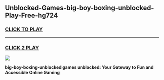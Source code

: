 
## Unblocked-Games-big-boy-boxing-unblocked-Play-Free-hg724
<h3>
<a href="https://premium76.site?title=big-boy-boxing-unblocked&ref=18A1">CLICK TO PLAY</a></h3>
<hr>

<h3>
<a href="https://premium76.site?title=big-boy-boxing-unblocked&ref=18A1">CLICK 2 PLAY</a>
  
</h3>

<a href="https://premium76.site?title=big-boy-boxing-unblocked&ref=18A1"><img src="https://clearcache.store/games.png"></a>


**big-boy-boxing-unblocked games unblocked: Your Gateway to Fun and Accessible Online Gaming**
